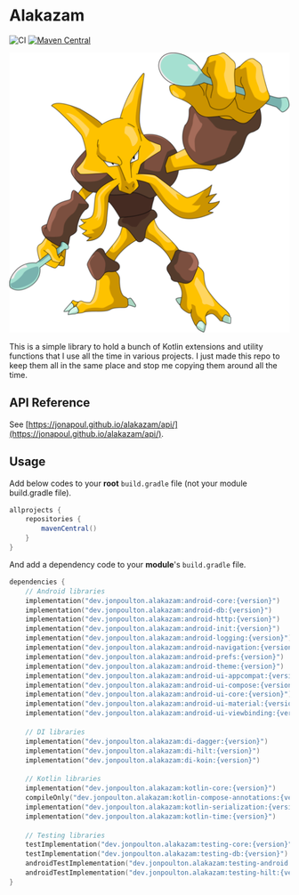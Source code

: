 # Alakazam

![CI](https://github.com/jonapoul/alakazam/actions/workflows/ci.yml/badge.svg)
[![Maven Central](https://maven-badges.herokuapp.com/maven-central/dev.jonpoulton.alakazam/android-core/badge.svg)](https://maven-badges.herokuapp.com/maven-central/dev.jonpoulton.alakazam/android-core)

![Alakazam](docs/alakazam.png)

This is a simple library to hold a bunch of Kotlin extensions and utility functions that I use all the time in various
projects. I just made this repo to keep them all in the same place and stop me copying them around all the time.

## API Reference

See [https://jonapoul.github.io/alakazam/api/](https://jonapoul.github.io/alakazam/api/).

## Usage

Add below codes to your **root** `build.gradle` file (not your module build.gradle file).

```gradle
allprojects {
    repositories {
        mavenCentral()
    }
}
```

And add a dependency code to your **module**'s `build.gradle` file.

```kotlin
dependencies {
    // Android libraries
    implementation("dev.jonpoulton.alakazam:android-core:{version}")
    implementation("dev.jonpoulton.alakazam:android-db:{version}")
    implementation("dev.jonpoulton.alakazam:android-http:{version}")
    implementation("dev.jonpoulton.alakazam:android-init:{version}")
    implementation("dev.jonpoulton.alakazam:android-logging:{version}")
    implementation("dev.jonpoulton.alakazam:android-navigation:{version}")
    implementation("dev.jonpoulton.alakazam:android-prefs:{version}")
    implementation("dev.jonpoulton.alakazam:android-theme:{version}")
    implementation("dev.jonpoulton.alakazam:android-ui-appcompat:{version}")
    implementation("dev.jonpoulton.alakazam:android-ui-compose:{version}")
    implementation("dev.jonpoulton.alakazam:android-ui-core:{version}")
    implementation("dev.jonpoulton.alakazam:android-ui-material:{version}")
    implementation("dev.jonpoulton.alakazam:android-ui-viewbinding:{version}")

    // DI libraries
    implementation("dev.jonpoulton.alakazam:di-dagger:{version}")
    implementation("dev.jonpoulton.alakazam:di-hilt:{version}")
    implementation("dev.jonpoulton.alakazam:di-koin:{version}")

    // Kotlin libraries
    implementation("dev.jonpoulton.alakazam:kotlin-core:{version}")
    compileOnly("dev.jonpoulton.alakazam:kotlin-compose-annotations:{version}") // not runtime
    implementation("dev.jonpoulton.alakazam:kotlin-serialization:{version}")
    implementation("dev.jonpoulton.alakazam:kotlin-time:{version}")

    // Testing libraries
    testImplementation("dev.jonpoulton.alakazam:testing-core:{version}")
    testImplementation("dev.jonpoulton.alakazam:testing-db:{version}")
    androidTestImplementation("dev.jonpoulton.alakazam:testing-android:{version}")
    androidTestImplementation("dev.jonpoulton.alakazam:testing-hilt:{version}")
}
```
